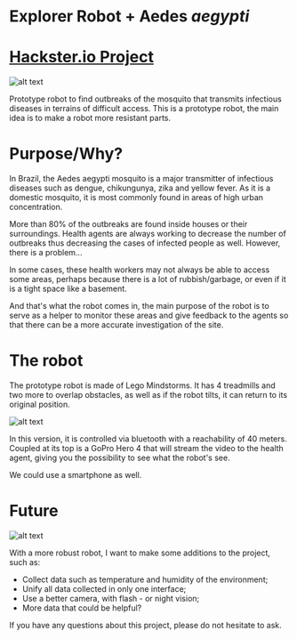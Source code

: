 # Explorer Robot + Aedes *aegypti*

# [Hackster.io Project](https://www.hackster.io/franktheliving/explorer-robot-aedes-aegypti-ad076a)

![alt text](https://github.com/frankthedead/ExplorerRobot/blob/master/2018-04-30%2016_22_04.gif)

Prototype robot to find outbreaks of the mosquito that transmits infectious diseases in terrains of difficult access.
This is a prototype robot, the main idea is to make a robot more resistant parts.

# Purpose/Why?

In Brazil, the Aedes aegypti mosquito is a major transmitter of infectious diseases such as dengue, chikungunya, zika and yellow fever. As it is a domestic mosquito, it is most commonly found in areas of high urban concentration.

More than 80% of the outbreaks are found inside houses or their surroundings. Health agents are always working to decrease the number of outbreaks thus decreasing the cases of infected people as well. However, there is a problem...

In some cases, these health workers may not always be able to access some areas, perhaps because there is a lot of rubbish/garbage, or even if it is a tight space like a basement.

And that's what the robot comes in, the main purpose of the robot is to serve as a helper to monitor these areas and give feedback to the agents so that there can be a more accurate investigation of the site.

# The robot

The prototype robot is made of Lego Mindstorms.
It has 4 treadmills and two more to overlap obstacles, as well as if the robot tilts, it can return to its original position.

![alt text](https://github.com/frankthedead/ExplorerRobot/blob/master/2018-04-30%2016_26_56.gif)

In this version, it is controlled via bluetooth with a reachability of 40 meters. Coupled at its top is a GoPro Hero 4 that will stream the video to the health agent, giving you the possibility to see what the robot's see.

We could use a smartphone as well.

# Future

![alt text](https://github.com/frankthedead/ExplorerRobot/blob/master/IMG_0367.JPG)

With a more robust robot, I want to make some additions to the project, such as:
- Collect data such as temperature and humidity of the environment;
- Unify all data collected in only one interface;
- Use a better camera, with flash - or night vision;
- More data that could be helpful?

If you have any questions about this project, please do not hesitate to ask.
